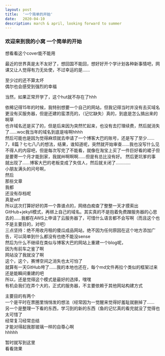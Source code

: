 ```yaml
---
layout: post
title:  '一个简单的开始'
date:   2020-04-10
description: march & april, looking forward to summer
---
```

### 欢迎来到我的小窝 一个简单的开始

想看看这个cover能不能用

最近的世界真是太不友好了，想回国不能回，想好好开个学计划各种新事情吧，网课又让人觉得有力无处使，不过幸运的是……

至少过的还不算太坏<br>
偶尔也会感受到强烈的幸福<br>

当然，如果正常开学了，这个hut就不存在了hhh<br>

依稀记得15年的时候，我特别想要一个自己的网站，但我记得当时并没有去买域名更没有买服务器，但是还建的蛮漂亮的，（记忆缺失）真的，到底是怎么搞出来的啊草<br>
也许域名还是买了的，但是后来因为突然忙起来，也没有去打理续费，然后就消失了……woc我当年的域名到底是啥啊hhhh<br>
然后可能也是因为觉得麻烦就去申请了一个博客大巴的账号，还是写了至少……7，8篇？七七八八的想法，结果，谁知道呢，突然就开始审查……我也没写什么见不得人的内容吧，但是每次写完了不能看，就像在淘宝上买了一件巨好看的裙子但是要寄一个月才能到家，我就艸啊啊啊……但是有总比没有好。
然后更坑爹的事就出现了……博客大巴的老板变成了失信人，然后就关闭了…………<br>
小朋友满头的问号啊，<br>
然后<br>
那些文章<br>
我都<br>
还没有存档呢<br>
真是wtf<br>
所以这次打算好好的弄一个靠谱点的，网络白痴查了整整一天才摸索出GitHub+jekyll模式，再绑上自己的域名。其实真的不是抱着免费蹭服务器的心思去的……我都在AWS上申请了云服务器了，可惜什么语言都不会写啊（而且这个也不是主要目的，对吧）<br>
三点坚持：绝不用收月租的傻瓜成品网站，绝不因为任何原因在这个地方添加广告，可以简单到什么都没有也绝不能没sense<br>
然后为什么不继续在类似与博客大巴的网站上重建一个blog呢，<br>
因为有前车之鉴了啊<br>
网站没了我就没了啊<br>
这个，这个，赛博空间之消失也太可怕了<br>
就算有一天GitHub垮了……我的本地也还在，每个md文件再拉个类似的框架过来还是能瞬间重建的吧<br>
所以，还是觉得这个模式是最好的选择，嘿嘿<br>
有机会我们在弄个大的，正式的服务器，不主要依赖于其他网站构建方式<br>

主要目的有两个<br>
一个是平时在票圈里悄悄发的想法（经常因为一觉醒来觉得好羞耻就删掉了……<br>
另一个是整理一下看的东西，学习到的新的东西（鱼的记忆真的看完就没了觉得也太可惜了<br>
经常复习经常总结<br>
才能对得起我那玻璃一样的自尊心啊<br>
hhhhh<br>

暂时就写到这里<br>
看看效果<br>
